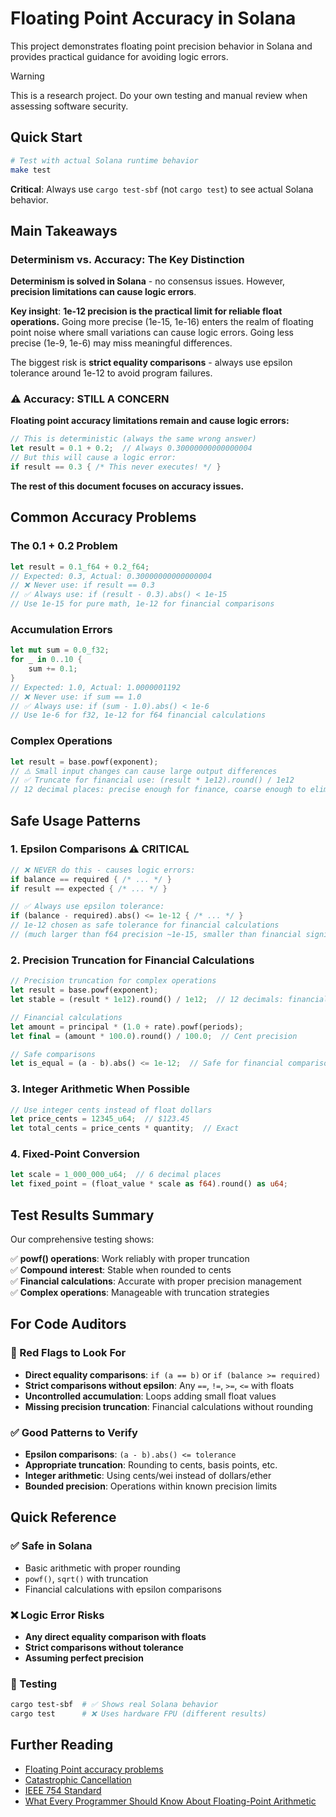 # Floating Point Accuracy in Solana

This project demonstrates floating point precision behavior in Solana and provides practical guidance for avoiding logic errors.

> [!WARNING]
> This is a research project. Do your own testing and manual review when assessing software security.

## Quick Start

```bash
# Test with actual Solana runtime behavior
make test
```

**Critical**: Always use `cargo test-sbf` (not `cargo test`) to see actual Solana behavior.

## Main Takeaways

### Determinism vs. Accuracy: The Key Distinction
**Determinism is solved in Solana** - no consensus issues. However, **precision limitations can cause logic errors**. 

**Key insight**: **1e-12 precision is the practical limit for reliable float operations.** Going more precise (1e-15, 1e-16) enters the realm of floating point noise where small variations can cause logic errors. Going less precise (1e-9, 1e-6) may miss meaningful differences.

The biggest risk is **strict equality comparisons** - always use epsilon tolerance around 1e-12 to avoid program failures.

### ⚠️ Accuracy: STILL A CONCERN
**Floating point accuracy limitations remain and cause logic errors:**

```rust
// This is deterministic (always the same wrong answer)
let result = 0.1 + 0.2;  // Always 0.30000000000000004
// But this will cause a logic error:
if result == 0.3 { /* This never executes! */ }
```

**The rest of this document focuses on accuracy issues.**

## Common Accuracy Problems

### The 0.1 + 0.2 Problem
```rust
let result = 0.1_f64 + 0.2_f64;
// Expected: 0.3, Actual: 0.30000000000000004
// ❌ Never use: if result == 0.3
// ✅ Always use: if (result - 0.3).abs() < 1e-15
// Use 1e-15 for pure math, 1e-12 for financial comparisons
```

### Accumulation Errors
```rust
let mut sum = 0.0_f32;
for _ in 0..10 {
    sum += 0.1;
}
// Expected: 1.0, Actual: 1.0000001192
// ❌ Never use: if sum == 1.0
// ✅ Always use: if (sum - 1.0).abs() < 1e-6
// Use 1e-6 for f32, 1e-12 for f64 financial calculations
```

### Complex Operations
```rust
let result = base.powf(exponent);
// ⚠️ Small input changes can cause large output differences
// ✅ Truncate for financial use: (result * 1e12).round() / 1e12
// 12 decimal places: precise enough for finance, coarse enough to eliminate noise
```

## Safe Usage Patterns

### 1. Epsilon Comparisons ⚠️ **CRITICAL**
```rust
// ❌ NEVER do this - causes logic errors:
if balance == required { /* ... */ }
if result == expected { /* ... */ }

// ✅ Always use epsilon tolerance:
if (balance - required).abs() <= 1e-12 { /* ... */ }
// 1e-12 chosen as safe tolerance for financial calculations
// (much larger than f64 precision ~1e-15, smaller than financial significance)
```

### 2. Precision Truncation for Financial Calculations
```rust
// Precision truncation for complex operations
let result = base.powf(exponent);
let stable = (result * 1e12).round() / 1e12;  // 12 decimals: financial sweet spot

// Financial calculations
let amount = principal * (1.0 + rate).powf(periods);
let final = (amount * 100.0).round() / 100.0;  // Cent precision

// Safe comparisons
let is_equal = (a - b).abs() <= 1e-12;  // Safe for financial comparisons
```

### 3. Integer Arithmetic When Possible
```rust
// Use integer cents instead of float dollars
let price_cents = 12345_u64;  // $123.45
let total_cents = price_cents * quantity;  // Exact
```

### 4. Fixed-Point Conversion
```rust
let scale = 1_000_000_u64;  // 6 decimal places
let fixed_point = (float_value * scale as f64).round() as u64;
```

## Test Results Summary

Our comprehensive testing shows:

✅ **powf() operations**: Work reliably with proper truncation  
✅ **Compound interest**: Stable when rounded to cents  
✅ **Financial calculations**: Accurate with proper precision management  
✅ **Complex operations**: Manageable with truncation strategies  

## For Code Auditors

### 🚨 Red Flags to Look For
- **Direct equality comparisons**: `if (a == b)` or `if (balance >= required)`
- **Strict comparisons without epsilon**: Any `==`, `!=`, `>=`, `<=` with floats
- **Uncontrolled accumulation**: Loops adding small float values
- **Missing precision truncation**: Financial calculations without rounding

### ✅ Good Patterns to Verify
- **Epsilon comparisons**: `(a - b).abs() <= tolerance`
- **Appropriate truncation**: Rounding to cents, basis points, etc.
- **Integer arithmetic**: Using cents/wei instead of dollars/ether
- **Bounded precision**: Operations within known precision limits

## Quick Reference

### ✅ Safe in Solana
- Basic arithmetic with proper rounding
- `powf()`, `sqrt()` with truncation
- Financial calculations with epsilon comparisons

### ❌ Logic Error Risks
- **Any direct equality comparison with floats**
- **Strict comparisons without tolerance**
- **Assuming perfect precision**

### 🧪 Testing
```bash
cargo test-sbf  # ✅ Shows real Solana behavior
cargo test      # ❌ Uses hardware FPU (different results)
```

## Further Reading
- [Floating Point accuracy problems](https://en.wikipedia.org/wiki/Floating-point_arithmetic#Accuracy_problems)
- [Catastrophic Cancellation](https://en.wikipedia.org/wiki/Catastrophic_cancellation)
- [IEEE 754 Standard](https://en.wikipedia.org/wiki/IEEE_754)
- [What Every Programmer Should Know About Floating-Point Arithmetic](https://floating-point-gui.de/)
